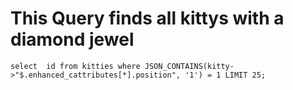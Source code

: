 

# This Query finds all kittys with a diamond jewel
`select  id from kitties where JSON_CONTAINS(kitty->"$.enhanced_cattributes[*].position", '1') = 1 LIMIT 25;`
